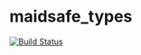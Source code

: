 # maidsafe_types
[![Build Status](https://travis-ci.org/dirvine/maidsafe_types.svg?branch=master)](https://travis-ci.org/dirvine/maidsafe_types)

